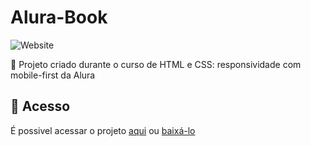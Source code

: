 # Alura-Book

![Website](https://img.shields.io/website?down_color=lightgrey&style=flat-square&logo=appveyor&down_message=offline&label=STATUS&logo=STATUS&style=for-the-badge&up_message=FINALIZADO&url=https%3A%2F%2Fshields.io)

:book: Projeto criado durante o curso de HTML e CSS: responsividade com mobile-first da Alura

## 📁 Acesso
É possivel acessar o projeto <a href="https://alura-book-ags4fjeq0-lucaslkj.vercel.app/">aqui</a>
ou <a href="https://github.com/lucash-barbosa/Alura-Book/archive/refs/heads/master.zip">baixá-lo</a>
